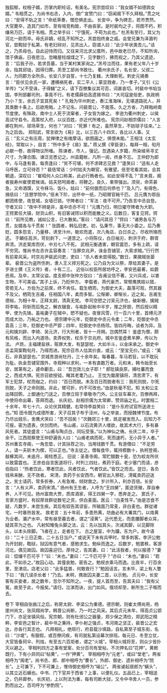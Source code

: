 <!-- { "loadSidebar": true } -->
独狐郁，权相子婿，历掌内职纶诏，有美名。宪宗尝叹曰：“我女婿不如德舆女婿。”
韦相贯之，为尚书右丞，入内，僧广宣赞门曰：“窃闻阁下不久拜相。”贯之叱曰：“安得不轨之言！”命纸草奏，僧恐惧走出。
长安中，争为碑志，若市贾然。大官薨卒，造其门如市，至有喧竞构致，不由丧家。是时裴均之子，将图不朽，积缣帛万匹，请于韦相。贯之举手曰：“宁饿死，不苟为此也。”
杜羔有至行，其父为河北一尉而卒。母氏非嫡，经乱不知所之。羔尝抱终身之戚。会堂兄兼为泽潞判官，尝鞫狱于私第，有老妇辩对，见羔出入，窃谓人曰：“此少年状类吾儿。”诘之，乃羔母也。自此迎侍而归。又往来河北求父厝所，邑中故老已尽，不知所询，馆于佛庙，日夜悲泣。忽睹屋柱烟煤之下，见字数行，拂而视之，乃其父遗迹，言：“后我子孙，若求吾墓，当于某村某家询之。”羔号泣而往，果有老父年八十岁余，指其邱垅，因得归葬。羔至工部尚书致仕。
衢州余氏子，名长安，父叔二人，为同郡方全所杀。长安八岁自誓，十七乃复雠，大理断死。刺史元锡奏言：“臣伏见余氏一家，遭横祸死者，实二平人；蒙显戮者，乃一孝子。”又引《公羊传》“父不受诛，子得雠”之义，请下百僚集议其可否，词甚哀切。时裴中书垍当国，李刑部鄘司刑，事竟不行。有老儒薛伯高遗锡书曰：“大司寇是俗吏，执政柄乃小？生，余氏子宜其死矣！”
孔戣为华州刺史，奏江淮海味，无堪道路扰人，并其类数十条上。后欲用戣，上不记名，问裴晋公，不能答。久之方省，乃拜戣岭南节度使。有殊政，南中士人死于流窜者，子女皆为嫁之。
李逊为衢州刺史，以侯高试守县令。高策杖入府，以议百姓，亦近代所难也。
宪宗问赵相宗儒曰：“人言卿在荆州，球场草生，何也？”对曰：“死罪！有之，虽然草生，不妨球子往来。”上为之启齿。
郑阳武，常言欲为《易》比，以三百八十四爻，各比以人事。又云：“玄义之有庄周，犹禅律之有维摩诘，欲图画之，俱恨未能。”
王相注《太玄经》，常取以卜，自言：“所中多于《易》筮。”
蒋乂撰《宰臣录》，每拜一相，旬月必献一卷，故得物议所嗤。
陈谏者，市人，强记。忽遇染人岁籍，所染绫帛寻丈尺寸，为簿合围。谏泛览悉记之。州县籍帐，凡所一阅，终身不忘。
王仲舒为郎中，与马逢有善。每责逢曰：“贫不可堪，何不求碑志见救？”逢笑曰：“适有人走马呼医，立可待否？”
裴佶常话：少时姑夫为朝官，有雅望。佶至宅看其姑，会其朝退，深叹曰：“崔昭何人众口称美，此必行贿者也。如此安得不乱？”言未竟，阍者报寿州崔使君候谒。姑夫怒呵阍者，将鞭之。良久，束带强出。须臾，命茶甚急，又命酒馔，又令秣马、饭仆。姑曰：“前何倨而后何恭也？”及入门，有得色，揖佶曰：“且憩学院中。”佶未下阶，出怀中一纸，乃昭赠官絁千匹。
吕元膺为鄂岳都团练使，夜登城，女墙已锁。守陴者曰：“军法：夜不可开。”乃告言中丞自登。守者又曰：“夜中不辨是非，虽中丞亦不可！”元膺乃归，明日擢守陴者为大职。
王锷累任大镇，财货山积，有旧客诫锷以积而能散之义。后数日，客复见锷。锷曰：“前所见教，诚如公言，已大散矣。”客曰：“请问其目？”锷曰：“诸男各与万贯，女婿各与千贯矣！”
张圆者，韩弘旧吏。初，弘秉节，事无大小委之。后乃奏贬，圆多怨言，乃量移，诱至汴州，极欢而遣，次八角店，白日杀之，尽收所赂而还。
于頔任高洪，苛刻剥下，一道苦之。小将陈仪，白日袖刃，刺洪于府，群胥奔溃。洪走案库而伏，中刃七八不死。
武相元衡遇害，朝官震恐，多有上疏，请不穷究。惟尚书左丞许孟容奏言：“当罪京兆尹，诛金吾铺官，大索求贼。”行行然有前辈风采。时京兆尹裴武问吏，吏曰：“杀人者未尝得脱。”数日，果擒贼张晏辈。
裴晋公为盗所伤刺，隶人王义捍刃死之。公乃自为文以祭，厚给其妻子。是岁进士撰《王义传》者，十有二三。
近俗以权臣所居坊呼之，李安邑最著，如爵邑焉。及卒，太常议谥，度支郎中张仲方驳曰：“吉甫议信不著，又兴兵戎，以害生物，不可美谥。”其子上诉，乃贬仲方。
李载者，燕代豪杰，常臂鹰携妓以猎，旁若无人。方伯为之前席，终不肯任。载生栖筠，为御史大夫，磊落可观，然其器不及父。栖筠生吉甫，任相国八年，柔而多智。公惭卿，卿惭长，近之矣。吉甫生德裕，为相十年，正拜太尉，清真无党。
李司空愬之讨吴元济也，破新栅，擒贼将李祐，将斩而后免之，解衣辍食，与祐卧起帐中半岁，推之肝胆，然后授以精甲，使为先锋。虽祐妻子在贼中，愬不疑也。夜冒风雪，行一百六十里，首缚元济而成大功，乃祐之力也。
德宗建中元年，贬御史中丞元令柔；二年，贬御史中丞袁高；三年，贬御史中丞严郢；四年，贬御史中丞杨顼。皆四月晦，谈者为异。及元和擒刘辟、李锜、吴元济，行大刑者，皆十一月朔。岂偶然耳！
鉴虚为僧，颇有风格，而出入内道场，卖弄权势，杖杀于京兆府。城中言鉴虚煮羊胛，传以为法。
卢昂，主福建盐铁，赃罪大发，有瑟瑟枕，大如半斗，以金床承之。御史中丞孟简案鞫旬月，乃得而进。宪宗召市人估其价直，或云：“至宝无价。”或云：“美石，非真瑟瑟也。”
京城贵游尚牡丹，三十余年矣。每春暮，车马若狂，以不耽玩为耻。执金吾铺官围外，寺观种以求利，一本有直数万者。元和末，韩令始至长安，居第有之，遽命劚去，曰：“吾岂效儿女子耶！”
郝玭镇良原，捕吐蕃而食之，西戎大惧。宪宗召欲授钺，睹其老耄乃止。
王忱为盩厔镇将，清苦肃下，有军士犯禁，杖而枷之，约曰：“百日而脱。末及百日而脱者有三：我死则脱，尔死则脱，天子之命则脱。非此，臂可折，约不可改也。”由是秋毫不犯。知 太和公主出降回鹘，上御通化门送之，百僚立班于章敬寺门外。公主驻车幕次，百僚再拜，中使将命出幕，答拜而退。
长庆初，赵相宗儒为太常卿，赞郊庙之礼。时罢相二十余年，年七十六，众论伏其精健。右常侍李益笑曰：“是仆东府试官所送进士也。”知 田令既为成德所害，天子召其子布于泾州，与之举哀，而授魏博节度。布乃尽出妓乐，舍鹰犬哭曰：“吾不回矣！”次魏郊三十里，跣足被发而入。后知力不可报，密为遗表，伏剑而终。
韦山甫，以石流黄济人嗜欲，故其术大行，多有暴风死者。其徒盛言：“山甫与陶贞白，同坛受箓。”以为神仙之俦。长庆二年，卒于余干。江西观察使王仲舒遍告人曰：“山甫老病而死，死而速朽，无小异于人者。”
苏州重玄寺阁，一角忽垫，计其扶荐之功，当用钱数千贯。有游僧曰：“不足劳人，请一夫斫木为楔，可以正也。”寺主従之。僧每食毕，辄持楔数十，执柯登阁，敲椓其间，未逾月，阁柱悉正。
旧说：圣善寺阁，常贮醋数十瓮，恐为蛟龙所伏以致雷霆也。
王彦伯自言医道将行，时列三四灶，煮药于庭。老少塞门而请，彦伯指曰：“热者饮此，寒者饮此，风者饮此，气者饮此。”皆饮之而去。翌日，各负钱帛来酬，无不效者。
宋清，卖药于长安西市。朝官出入移贬，清辄卖药迎送之。贫士请药，常多折券，人有急难，倾财救之。岁计所入，利亦百倍。长安言：“人有义声，卖药宋清。”
扬州有王生者，人呼为“王四舅”，匿迹货殖，厚自奉养，人不可见。扬州富商大贾，质库酒家，得王四舅一字，悉奔走之。
窦氏子，言家方盛时，有奴厚敛群従数宅之资，供白麦面。医云：“白麦性平。”由是恣食不疑，凡数岁，未尝生疾。其后有奴告其谬妄，所输面乃常麦，非白麦也。群従诸宅，一时暴热皆发。
故老言：五十年前，多患热黄，坊曲必有大署其门，以烙黄为业者。灞浐水中，常有昼至暮去者，谓之“浸黄”。近代悉无，而患腰脚者众耳，疑其茶为之也。
凡射知雉兔头脚之法，云：先以加其头，次减其脚，以见脚除头，以本头除脚。飞者在上，走者在下。
古之屋室，中为牖，东为户。故今语曰：“二十三日正南，二十五日当户。”
或说天下未有兵甲时，常多刺客。李汧公勉为开封尉，鞫狱，狱囚有意气者，感勉求生。勉纵而逸之。后数岁，勉罢秩，客游河北，偶见故囚。故囚喜迎归，厚待之，告其妻。曰：“此活我者，何以报德？”妻曰：偿缣千匹可乎？”曰：“未也。”妻曰：“二千匹可乎？”亦曰：“未也。”妻曰：“若此，不如杀之。”故囚心动。其僮哀勉，密告之。勉衩衣乘马而逸。比夜半，行百余里，至津店。店老父曰：“此多猛兽，何敢夜行？”勉因话言。言未毕，梁上有人瞥下曰：“我几误杀长者！”乃去。未明，携故囚夫妻二首，以示勉。
贞元中，长安客有买妾者，居之数年，忽尔不知所之。一夜，提人首而至，告其夫曰：“我有父冤，故至于此，今报矣。”请归，泣涕而诀，出门如风。俄顷却至，断所生二子喉而去。 





卷下
宰相自张曲江之后，称房太尉、李梁公为重德。德宗朝，则崔太傅尚用，杨崖州尚文，张凤翔尚学，韩晋公尚断，乃一时之风采。其后贞元末年，得高贞公郢门下，亦足坐镇风俗。宪宗朝，则有杜邠公之器量，郑少保之清俭，郑武阳之精粹，李安邑之智计，裴中书之秉持，李仆射之强贞，韦河南之坚正，裴晋公之宏达，亦各行其志也。
凡拜相礼，绝班行，府县载沙填路，自私第至子城东街，名曰：“沙堤”。有服假，或百僚问疾，有司就私第设幕次排班。每元日、冬至立仗，大官皆备珂伞、列烛，有至五六百炬者，谓之“火城”。宰相火城将至，则众少皆扑灭以避之。
宰相判四方之事有堂案，处分百司有堂帖，不次押名曰“花押”。黄敕既行，下有小异同曰“帖黄”，一作“押黄”。
宰相相呼为“元老”，或曰“堂老”。两省相呼为“阁老”。尚书丞、郎、郎中相呼为“曹长”。外郎、御史、遗补相呼为“院长”。上可兼下，下不可兼上，惟侍御史相呼为“端公”。
两省谑起居郎为“螭头”，以其立近石螭也。中书、门下官并于西省？上事，以便礼仪。五品已上，宰相送之，仍并廊参。
长庆初，上以刑法为重，每有司断大狱，又令中书舍人一员，参酌而出之。百司呼为“参酌院”。
